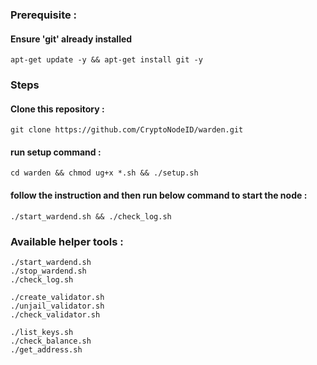 ### Prerequisite :
#### Ensure 'git' already installed
    apt-get update -y && apt-get install git -y
### Steps
#### Clone this repository :
    git clone https://github.com/CryptoNodeID/warden.git
#### run setup command : 
    cd warden && chmod ug+x *.sh && ./setup.sh
#### follow the instruction and then run below command to start the node :
    ./start_wardend.sh && ./check_log.sh
### Available helper tools :
    ./start_wardend.sh
    ./stop_wardend.sh
    ./check_log.sh
    
    ./create_validator.sh
    ./unjail_validator.sh
    ./check_validator.sh

    ./list_keys.sh
    ./check_balance.sh
    ./get_address.sh

